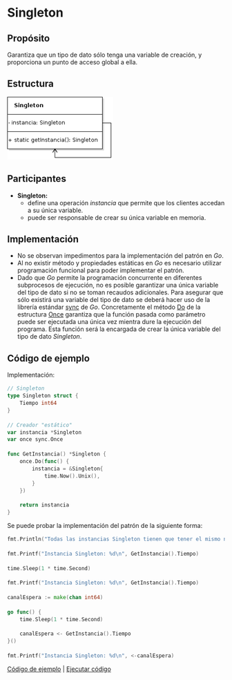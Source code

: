 # Singleton

## Propósito

Garantiza que un tipo de dato sólo tenga una variable de creación, y proporciona un punto de acceso global a ella.

## Estructura

![](../../../.gitbook/assets/singleton.png)

## Participantes

* **Singleton:**
  * define una operación _instancia_ que permite que los clientes accedan a su única variable.
  * puede ser responsable de crear su única variable en memoria.

## Implementación

* No se observan impedimentos para la implementación del patrón en _Go_.
* Al no existir método y propiedades estáticas en _Go_ es necesario utilizar programación funcional para poder implementar el patrón.
* Dado que _Go_ permite la programación concurrente en diferentes subprocesos de ejecución, no es posible garantizar una única variable del tipo de dato si no se toman recaudos adicionales. Para asegurar que sólo existirá una variable del tipo de dato se deberá hacer uso de la librería estándar [sync](https://golang.org/pkg/sync/) de _Go_. Concretamente el método [Do](https://golang.org/pkg/sync/#Once.Do) de la estructura [Once](https://golang.org/pkg/sync/#Once) garantiza que la función pasada como parámetro puede ser ejecutada una única vez mientra dure la ejecución del programa. Esta función será la encargada de crear la única variable del tipo de dato _Singleton_.

## Código de ejemplo

Implementación:

```go
// Singleton
type Singleton struct {
    Tiempo int64
}

// Creador "estático"
var instancia *Singleton
var once sync.Once

func GetInstancia() *Singleton {
    once.Do(func() {
        instancia = &Singleton{
            time.Now().Unix(),
        }
    })

    return instancia
}
```

Se puede probar la implementación del patrón de la siguiente forma:

```go
fmt.Println("Todas las instancias Singleton tienen que tener el mismo número")

fmt.Printf("Instancia Singleton: %d\n", GetInstancia().Tiempo)

time.Sleep(1 * time.Second)

fmt.Printf("Instancia Singleton: %d\n", GetInstancia().Tiempo)

canalEspera := make(chan int64)

go func() {
    time.Sleep(1 * time.Second)

    canalEspera <- GetInstancia().Tiempo
}()

fmt.Printf("Instancia Singleton: %d\n", <-canalEspera)
```

[Código de ejemplo](https://github.com/danielspk/designpatternsingo/tree/master/patrones/creacionales/singleton) \| [Ejecutar código](https://play.golang.org/p/Fae3WyvrdIf)


